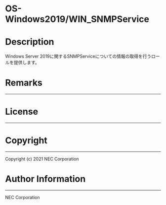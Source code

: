 OS-Windows2019/WIN_SNMPService
=======================================================
# Description
Windows Server 2019に関するSNMPServiceについての情報の取得を行うロールを提供します。

# Remarks
-------

# License
-------

# Copyright
---------
Copyright (c) 2021 NEC Corporation

# Author Information
------------------
NEC Corporation
